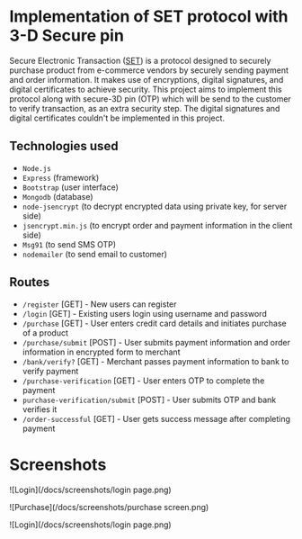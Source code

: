 # Implementation of SET protocol with 3-D Secure pin
Secure Electronic Transaction ([SET](https://en.wikipedia.org/wiki/Secure_Electronic_Transaction)) is a protocol designed to securely purchase product from e-commerce vendors by securely sending payment and order information. 
It makes use of encryptions, digital signatures, and digital certificates to achieve security. This project aims to implement this protocol along with secure-3D pin (OTP) which will be send to the customer to verify transaction, as an extra security step. The digital signatures and digital certificates couldn't be implemented in this project.

## Technologies used
- `Node.js`
- `Express` (framework)
- `Bootstrap` (user interface)
- `Mongodb` (database)
- `node-jsencrypt` (to decrypt encrypted data using private key, for server side)
- `jsencrypt.min.js` (to encrypt order and payment information in the client side)
- `Msg91` (to send SMS OTP)
- `nodemailer` (to send email to customer)


## Routes
- `/register` [GET] - New users can register
- `/login` [GET] - Existing users login using username and password
- `/purchase` [GET] - User enters credit card details and initiates purchase of a product
- `/purchase/submit` [POST] - User submits payment information and order information in encrypted form to merchant
- `/bank/verify?` [GET] - Merchant passes payment information to bank to verify payment
- `/purchase-verification` [GET] - User enters OTP to complete the payment
- `purchase-verification/submit` [POST] - User submits OTP and bank verifies it
- `/order-successful` [GET] - User gets success message after completing payment

# Screenshots
![Login](/docs/screenshots/login page.png)

![Purchase](/docs/screenshots/purchase screen.png)

![Login](/docs/screenshots/login page.png)



